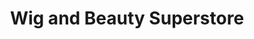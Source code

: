 ---
title: "Wig and Beauty Superstore"
url: /clarksville/wig-and-beauty-superstore/
shop: Kosmetik
---